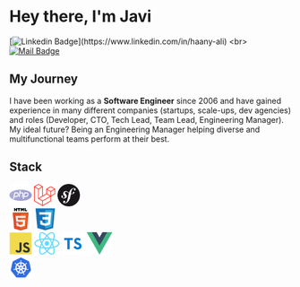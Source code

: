 # Hey there, I'm Javi
[![Linkedin Badge](https://img.shields.io/badge/-javiernunezfernandez-blue?style=flat-square&logo=Linkedin&logoColor=white&link=[[https://www.linkedin.com/in/haany-ali](https://www.linkedin.com/in/javiernunezfernandez/)](https://www.linkedin.com/in/javiernunezfernandez/))](https://www.linkedin.com/in/haany-ali) 
<br>[![Mail Badge](https://img.shields.io/badge/-javi@javiernunez.com-c14438?style=flat-square&logo=mail.ru&logoColor=white&link=mailto:javi@javiernunez.com)](mailto:javi@javiernunez.com) 

## My Journey
I have been working as a <b>Software Engineer</b> since 2006 and have gained experience in many different companies (startups, scale-ups, dev agencies) and roles (Developer, CTO, Tech Lead, Team Lead, Engineering Manager). My ideal future? Being an Engineering Manager helping diverse and multifunctional teams perform at their best.

## Stack
<img height="40" src="assets/logos/php.png">
<img height="40" src="assets/logos/laravel.svg">
<img height="40" src="assets/logos/symfony.svg"><br>
<img height="40" src="assets/logos/html5.svg">
<img height="40" src="assets/logos/css.svg"><br>
<img height="40" src="assets/logos/js.svg">
<img height="40" src="assets/logos/react.svg.png">
<img height="40" src="assets/logos/ts.svg">
<img height="40" src="assets/logos/vue.svg"><br>
<img height="40" src="assets/logos/kubernetes.svg"><br>

[]()
